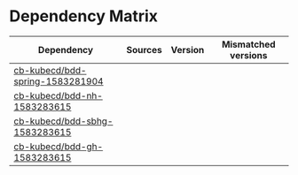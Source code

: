 # Dependency Matrix

Dependency | Sources | Version | Mismatched versions
---------- | ------- | ------- | -------------------
[cb-kubecd/bdd-spring-1583281904](https://github.com/cb-kubecd/bdd-spring-1583281904.git) |  | []() | 
[cb-kubecd/bdd-nh-1583283615](https://github.com/cb-kubecd/bdd-nh-1583283615.git) |  | []() | 
[cb-kubecd/bdd-sbhg-1583283615](https://github.com/cb-kubecd/bdd-sbhg-1583283615.git) |  | []() | 
[cb-kubecd/bdd-gh-1583283615](https://github.com/cb-kubecd/bdd-gh-1583283615.git) |  | []() | 
